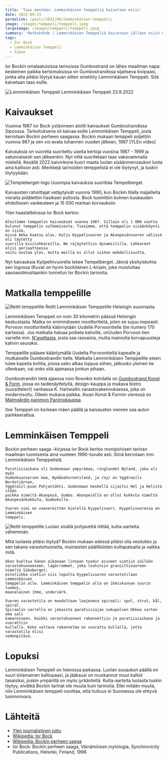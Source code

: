 ```yaml
---
title: 'Taas mennään: Lemminkäisen temppeliä kaivetaan esiin'
date: 2022-09-23
permalink: /posts/2022/09/lemminkäisen-temppeli/
image: /images/temppeli/temppeli.jpeg
largeimage: /images/temppeli/temppeli.jpeg
summary: 'Matkakohde | Lemminkäisen Temppeliä kaivetaan jälleen esiin Gumbostrandissa'
tags:
  - Ior Bock
  - Lemminkäisen Temppeli
  - Sipoo
---
```


Ior Bockin omalaatuisissa tarinoissa Gumbostrand on lähes maailman napa: keskeinen paikka
kertomuksissa on Gumbostrandissa sijaitseva kivipaasi, jonka alta pitäisi löytyä kauan sitten
sinetöity Lemminkäisen Temppeli. Sitä kaivetaan taas esille.

![Lemminkäisen Temppeli](/images/temppeli/temppeli.jpeg)
Lemminkäisen Temppeli 23.9.2022

Kaivaukset
=====

Vuonna 1987 Ior Bock ystävineen aloitti kaivaukset Gumbostrandissa Sipoossa. Tarkoituksena
oli kaivaa esille Lemminkäisen Temppeli, josta kerrotaan Bockin perheen saagassa. Bockin mukaan
temppeli suljettiin vuonna 987 ja sen voi avata tuhannen vuoden jälkeen, 1987 [YLEn video]

Kaivauksia on vuorella suoritettu useita kertoja vuosina 1987 - 1999 ja satunnaisesti sen jälkeenkin.
Nyt niitä suoritetaan taas vakavammalla mielellä. Kesällä 2022 kaivinkone kuori maata luolan sisäänmenoaukon
luota aina kallioon asti. Merkkejä tarinoiden temppelistä ei ole löytynyt, ja tuskin löytyykään.

![Templeberget-logo](/images/temppeli/tempelberget.jpeg)
Uusimpia kaivauksia suorittaa Tempelberget.

Kaivausten rahoittajat vetäytyivät vuonna 1990, kun Bockin tilalla majailleita vieraita pidätettiin hasiksen poltosta.
Bock tuomittiin kolmen kuukauden ehdolliseen vankeuteen ja 15 000 markan korvauksiin

Ylen haastattelussa Ior Bock kertoo:

    Aloitimme temppelin kaivaukset vuonna 1987. Silloin oli 1 000 vuotta
    kulunut temppelin sulkemisesta. Tiesimme, että temppelin sisäänkäynti on siinä,
    missä Akka kaatuu alas. Kulju Kyypelivuoren ja Akanpesänvuoren välissä oli täytetty
    suurilla kivilohkareilla. Ne räjäytettiin dynamiitilla. Lohkareet olisi periaatteessa 
    voitu nostaa ylös, mutta meillä ei ollut siihen mahdollisuutta.
    
Nyt kaivauksia Kyöpelinvuorella tekee Tempelberget. Jännä yksityiskohta sen logossa (Kuva) on hyvin bockilainen
L-kirjain, joka muistuttaa saunasolmustaankin tunnetun Ior Bockin tarinoita.

Matkalla temppelille
====

![Reitti temppelille](/images/temppeli/reitti.png)
Reitti Lemminkäisen Temppelille Helsingin suunnasta.

Lemminkäisen Temppeli on noin 30 kilometrin päässä Helsingin keskustasta. Matka on enimmäiseen moottoritietä, joten
se sujuu nopeasti. Porvoon moottoritieltä käännytään Uudelle Porvoontielle (tie numero 170 kartassa).
Jos matkalla haluaa poiketa kahville, onUuden Porvoon tien varrelle mm. [N'avettasta](https://www.leipomokahvilanavetta.fi/), josta saa rasvaisia, mutta
mainioita korvapuusteja kahvin seuraksi. 

Temppelille pääsee kääntymällä Uudelta Porvoontieltä kapealle ja mutkaiselle Gumbostrandin tielle.
Matkalla Lemminkäisen Temppelille eteen tulee kapeita kohtia, joissa usko alkaa loppua siihen, jatkuuko yleinen tie ollenkaan, 
vai onko sitä ajamassa jonkun pihaan.

Gumbostrandin tietä ajaessa noin Rosvikin kohdalla on 
[Gumbostrand Konst & Form](https://konstoform.fi/),
jossa on taidenäyttelyitä, design-kauppa ja mukava bistro (suosittelen!) vanhassa K. Hartwallin varastorakennuksessa,
joka on modernisoitu. Oikein mukava paikka.
Aivan Konst & Formin vieressä on [Malmgårdin panimon Panimokauppa](https://malmgardinpanimo.fi/). 

Itse Temppeli on korkean mäen päällä ja kaivausten viereen saa auton parkkeerattua.

Lemminkäisen Temppeli
====

Bockin perheen saaga -kirjassa Ior Bock kertoo monipolvisen tarinan maailman luomisesta aina vuoteen 1990-luvulle asti.
Siinä kerrotaan mm. Lemminkäisen Temppelistä.

    
    Paratiisiaikana oli Uudenmaan ympyrämaa, ringlandet Nyland, joka oli myös 
    Uudenkuunsarven maa, Nymånehornetsland, ja /ny/ on Yggdrasils Nordstjärnan, 
    Yggdrasil-puun Pohjantähti. Uudenmaan keskellä sijaitsi Hel ja Helistä itään 
    paikka nimeltä Akanpesä, Gumbo. Akanpesällä on ollut kukkula nimeltä 
    Akanpesänkukkufa, Gumbokulle.

    Vuoren nimi on vaanereitten kielellä Kyypelivuori. Kyypelivuoressa on Lemminkäisen 
    temppeli.

![Reitti temppelille](/images/temppeli/luolan_sisus.jpeg)
Luolan sisällä pohjavettä riittää, kulta-aarteita vähemmän.

Mitä luolasta pitäisi löytyä? Bockin mukaan edessä pitäisi olla vesilukko ja sen takana
varastohuoneita, muinaisten päälliköiden kultapatsaita ja vaikka mitä.

    Ukon kuoltua hänen aikanaan linnaan tuodur esineet vietiin säilöön 
    varastohuoneeseen, lagärrummet, joka louhiniin graniittivuoreen nimeltä Siboberget; 
    estetiikka vietiin siis lopulta Kyypelivuoren varastotilaan Lemminkäisen 
    temppelin alle. Lemminkäisen temppelin alla on ihmiskunnan suurin luomus, 
    maanalainen ihme, undervärk.

    Vuoren varastotila on muodoltaan laajeneva spiraali: spol, strut, kål, spiral. 
    Spiraalin varrella on jokaista paratiisiajan sukupolven Ukkoa varten oma sali 
    kamareineen. Kaikki varastohuoneet rakennettiin jo paratiisiaikana ja vuorattiin 
    kullalla. Koko valtava rakennelma on vuorattu kullalla, jotta varastotila olisi 
    vedenpitävä.

Lopuksi
=====

Lemminkäisen Temppeli on hienossa paikassa. Luolan suuaukon päällä on suuri kiilamainen kalliopaasi, ja 
jääkausi on muokannut muut kalliot tasaisiksi, joskin ympärillä on myös jyrkänteitä. Kulta-aarteita luolasta tuskin 
löytyy, eivätkä Bockin tarinat ole muuta kuin tarinoita. 
Ellei mitään muuta, niin Lemminkäisen temppeli osoittaa, että hulluus ei Suomessa ole ehtyvä luonnonvara.

Lähteitä
======

- [Ylen journalistinen juttu](https://yle.fi/aihe/artikkeli/2009/03/11/ior-bock-ja-lemminkaisen-temppeli)
- [Wikipedia: Ior Bock](https://fi.wikipedia.org/wiki/Ior_Bock)
- [Wikipedia: Bockin perheen saaga](https://fi.wikipedia.org/wiki/Bockin_perheen_saaga)
- Ior Bock: Bockin perheen saaga, Väinämöisen mytologia, Synchronicity Publications, Helsinki, Finland, 1996

